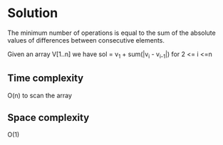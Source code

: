 # Solution

The minimum number of operations is equal to the sum of the absolute values of differences between consecutive elements.

Given an array V[1..n] we have sol = v<sub>1</sub> + sum(|v<sub>i</sub> - v<sub>i-1</sub>|) for 2 <= i <=n

## Time complexity

O(n) to scan the array

## Space complexity

O(1)